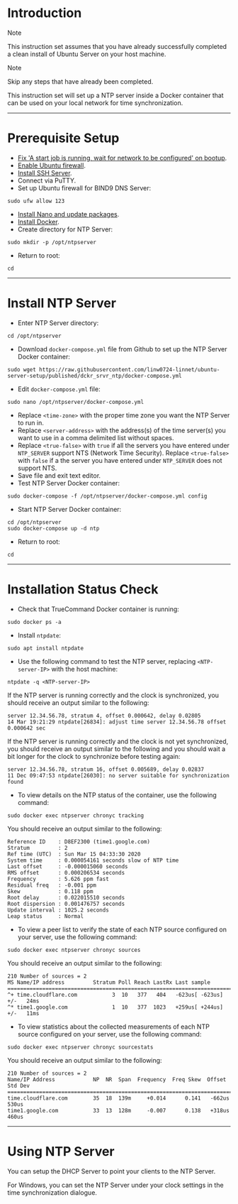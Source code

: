 # Introduction
> [!NOTE]
> This instruction set assumes that you have already successfully completed a clean install of Ubuntu Server on your host machine.

> [!NOTE]
> Skip any steps that have already been completed.

This instruction set will set up a NTP server inside a Docker container that can be used on your local network for time synchronization.

-----
# Prerequisite Setup
* [Fix 'A start job is running, wait for network to be configured' on bootup](/fix_network-bootup/readme.md).
* [Enable Ubuntu firewall](/enable_firewall/readme.md).
* [Install SSH Server](/install_ssh-srvr/readme.md).
* Connect via PuTTY.
* Set up Ubuntu firewall for BIND9 DNS Server:
```
sudo ufw allow 123
```
* [Install Nano and update packages](/install_nano/readme.md).
* [Install Docker](/install_docker/readme.md).
* Create directory for NTP Server:
```
sudo mkdir -p /opt/ntpserver
```
* Return to root:
```
cd
```
-----
# Install NTP Server
* Enter NTP Server directory:
```
cd /opt/ntpserver
```
* Download `docker-compose.yml` file from Github to set up the NTP Server Docker container:
```
sudo wget https://raw.githubusercontent.com/linw0724-linnet/ubuntu-server-setup/published/dckr_srvr_ntp/docker-compose.yml
```
* Edit `docker-compose.yml` file:
```
sudo nano /opt/ntpserver/docker-compose.yml
```
* Replace `<time-zone>` with the proper time zone you want the NTP Server to run in.
* Replace `<server-address>` with the address(s) of the time server(s) you want to use in a comma delimited list without spaces.
* Replace `<true-false>` with `true` if all the servers you have entered under `NTP_SERVER` support NTS (Network Time Security). Replace `<true-false>` with `false` if a the server you have entered under `NTP_SERVER` does not support NTS.
* Save file and exit text editor.
* Test NTP Server Docker container:
```
sudo docker-compose -f /opt/ntpserver/docker-compose.yml config
```
* Start NTP Server Docker container:
```
cd /opt/ntpserver
sudo docker-compose up -d ntp
```
* Return to root:
```
cd
```
-----
# Installation Status Check
* Check that TrueCommand Docker container is running:
```
sudo docker ps -a
```
* Install `ntpdate`:
```
sudo apt install ntpdate
```
* Use the following command to test the NTP server, replacing `<NTP-server-IP>` with the host machine:
```
ntpdate -q <NTP-server-IP>
```
If the NTP server is running correctly and the clock is synchronized, you should receive an output similar to the following:
```
server 12.34.56.78, stratum 4, offset 0.000642, delay 0.02805
14 Mar 19:21:29 ntpdate[26834]: adjust time server 12.34.56.78 offset 0.000642 sec
```
If the NTP server is running correctly and the clock is not yet synchronized, you should receive an output similar to the following and you should wait a bit longer for the clock to synchronize before testing again:
```
server 12.34.56.78, stratum 16, offset 0.005689, delay 0.02837
11 Dec 09:47:53 ntpdate[26030]: no server suitable for synchronization found
```
* To view details on the NTP status of the container, use the following command:
```
sudo docker exec ntpserver chronyc tracking
```
You should receive an output similar to the following:
```
Reference ID    : D8EF2300 (time1.google.com)
Stratum         : 2
Ref time (UTC)  : Sun Mar 15 04:33:30 2020
System time     : 0.000054161 seconds slow of NTP time
Last offset     : -0.000015060 seconds
RMS offset      : 0.000206534 seconds
Frequency       : 5.626 ppm fast
Residual freq   : -0.001 ppm
Skew            : 0.118 ppm
Root delay      : 0.022015510 seconds
Root dispersion : 0.001476757 seconds
Update interval : 1025.2 seconds
Leap status     : Normal
```
* To view a peer list to verify the state of each NTP source configured on your server, use the following command:
```
sudo docker exec ntpserver chronyc sources
```
You should receive an output similar to the following:
```
210 Number of sources = 2
MS Name/IP address         Stratum Poll Reach LastRx Last sample
===============================================================================
^+ time.cloudflare.com           3  10   377   404   -623us[ -623us] +/-   24ms
^* time1.google.com              1  10   377  1023   +259us[ +244us] +/-   11ms
```
* To view statistics about the collected measurements of each NTP source configured on your server, use the following command:
```
sudo docker exec ntpserver chronyc sourcestats
```
You should receive an output similar to the following:
```
210 Number of sources = 2
Name/IP Address            NP  NR  Span  Frequency  Freq Skew  Offset  Std Dev
==============================================================================
time.cloudflare.com        35  18  139m     +0.014      0.141   -662us   530us
time1.google.com           33  13  128m     -0.007      0.138   +318us   460us
```
-----
# Using NTP Server
You can setup the DHCP Server to point your clients to the NTP Server.

For Windows, you can set the NTP Server under your clock settings in the time synchronization dialogue.